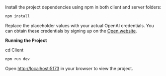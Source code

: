 
Install the project dependencies using npm in both client and server folders:

```bash
npm install
```

Replace the placeholder values with your actual OpenAI credentials. You can obtain these credentials by signing up on the [Open website](https://openai.com/).

**Running the Project**

cd Client
   ```bash
   npm run dev
   ```

Open [http://localhost:5173](http://localhost:5173) in your browser to view the project.

